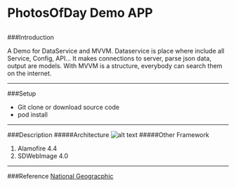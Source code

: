 # PhotosOfDay Demo APP
##
###Introduction

A Demo for DataService and MVVM. Dataservice is place where include all Service, Config, API... It makes connections to server, parse json data, output are models. With MVVM is a structure, everybody can search them on the internet.

--- 
###Setup
* Git clone or download source code
* pod install

---
###Description
#####Architecture
![alt text](./doc/img.jpg "Architecture")
#####Other Framework
1. Alamofire 4.4
2. SDWebImage 4.0

---
###Reference
[National Geogracphic](http://www.nationalgeographic.com)
